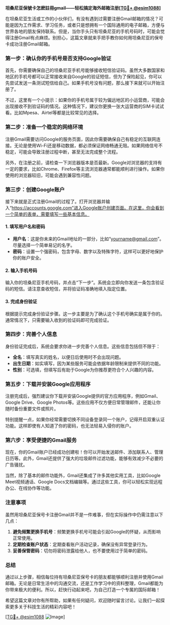 **坦桑尼亚保號卡怎麽註冊gmail——轻松搞定海外邮箱注册[[TG💪+ @esim1088](https://t.me/s/esim1088)]**

在坦桑尼亚生活或工作的小伙伴们，有没有遇到过需要注册Gmail邮箱的情况？可能是因为工作需求、学习任务，或者只是想拥有一个国际通用的电子邮箱，方便与世界各地的朋友保持联系。但是，当你手头只有坦桑尼亚的手机号码时，可能会觉得注册Gmail有点麻烦。别担心，这篇文章就来手把手教你如何用坦桑尼亚的保号卡成功注册Gmail邮箱。

### **第一步：确认你的手机号是否支持Google验证**

首先，你需要确保自己的坦桑尼亚手机号能够接收短信验证码。虽然大多数国家和地区的手机号都可以正常接收来自Google的验证短信，但为了保险起见，你可以先尝试发送一条测试短信给自己。如果手机号没有问题，那么接下来就可以开始注册了。

不过，这里有一个小提示：如果你的手机号属于较为偏远地区的小运营商，可能会出现接收不到验证码的情况。这种情况下，建议你更换一张大运营商的SIM卡试试看。比如Mpesa、Airtel等都是比较常见的选择。

### **第二步：准备一个稳定的网络环境**

注册Gmail需要访问Google的服务页面，因此你需要确保自己有稳定的互联网连接。无论是使用Wi-Fi还是移动数据，都必须保证网络畅通无阻。如果网络信号不稳定，可能会导致注册过程中断，甚至无法完成整个流程。

另外，在注册之前，请检查一下浏览器版本是否最新。Google对浏览器的支持有一定的要求，比如Chrome、Firefox等主流浏览器通常都能顺利进行操作。如果你使用的浏览器较旧，可能会遇到兼容性问题。

### **第三步：创建Google账户**

接下来就是正式注册Gmail的过程了。打开浏览器并输入“https://accounts.google.com”进入Google账户创建页面。在这里，你会看到一个简单的表单，需要填写一些基本信息。

#### **1. 填写用户名和密码**
- **用户名**：这是你未来的Gmail地址的一部分，比如“yourname@gmail.com”。尽量选择一个简单易记的名字。
- **密码**：设置一个强密码，包含字母、数字以及特殊字符，这样可以更好地保护你的账户安全。

#### **2. 输入手机号码**
输入你的坦桑尼亚手机号码，并点击“下一步”。系统会立即向你发送一条包含验证码的短信。请注意查收短信，并将验证码准确地填入指定位置。

#### **3. 完成身份验证**
根据提示完成身份验证步骤。这一步主要是为了确认这个手机号确实是属于你的。通常情况下，只需要输入收到的验证码即可完成验证。

### **第四步：完善个人信息**

身份验证完成后，系统会要求你进一步完善个人信息。这些信息包括但不限于：

- **全名**：填写真实的姓名，以便日后使用时不会出现问题。
- **出生日期**：如实填写，因为某些服务可能会依据年龄限制来提供不同的功能。
- **性别**：可选填，但填写后有助于Google为你推荐更符合个人兴趣的内容。

### **第五步：下载并安装Google应用程序**

注册完成后，强烈建议你下载并安装Google提供的官方应用程序，例如Gmail、Google Drive、Google Photos等。这些应用不仅方便日常管理邮件，还能让你随时备份重要文件或照片。

特别提醒一点，如果你经常需要切换不同设备登录同一个账户，记得开启双重认证功能。这样即使有人知道了你的密码，也无法轻易入侵你的账户。

### **第六步：享受便捷的Gmail服务**

现在，你的Gmail账户已经成功创建啦！你可以开始发送邮件、添加联系人、管理日历等。此外，Gmail还提供了强大的垃圾邮件过滤功能，能够有效减少不必要的广告骚扰。

当然，除了基本的邮件功能外，Gmail还集成了许多其他实用工具，比如Google Meet视频通话、Google Docs文档编辑等。通过这些工具，你可以轻松实现远程办公、在线协作等功能。

### **注意事项**

虽然用坦桑尼亚保号卡注册Gmail并不是一件难事，但在实际操作中仍需注意以下几点：

1. **避免频繁更换手机号**：频繁更换手机号可能会引起Google的怀疑，从而影响正常使用。
2. **定期检查账户状态**：定期查看账户活动记录，确保没有异常登录行为。
3. **妥善保管密码**：切勿将密码泄露给他人，也不要使用过于简单的密码。

### **总结**

通过以上步骤，相信每位持有坦桑尼亚保号卡的朋友都能够顺利注册并使用Gmail邮箱。无论是日常生活中的沟通交流，还是工作学习中的资料整理，Gmail都能为你带来极大的便利。所以，赶快行动起来吧，为自己打造一个专属的国际邮箱！

希望这篇文章对你有所帮助，如果有任何疑问，欢迎随时留言讨论。让我们一起探索更多关于科技生活的精彩内容吧！

[[TG💪+ @esim1088](https://t.me/s/esim1088) ![Image](https://i.postimg.cc/4NQfJmqS/Snipaste-2025-05-13-00-14-12.png)]